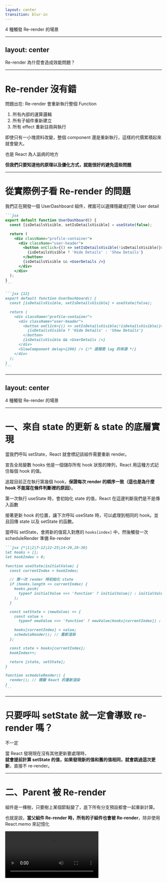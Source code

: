 ```yaml
---
layout: center
transition: blur-in
---
```


<ThemeTitle number="3">
4 種觸發 Re-render 的場景
</ThemeTitle>

<!--
到目前為止，我們已經建立了 React 的核心認知：

1. UI = f(state)
2. state 與 effect 的機制，包括 Immutable 和 Pure Function
3. 副作用的正確使用方式

但如果你想要真正熟練 React、寫出更好維護、更高效能的應用，光知道這些還不夠。

我們還需要更深入理解「Re-render 本身的成本」，以及它背後可能產生的效能問題。也是這個章節的主題
-->

---
layout: center
---

<ChapterTitle number="1" subtitle="從重新執行的角度理解問題根源">
<span class="text-5xl">
Re-render 為什麼會造成效能問題？
</span>
</ChapterTitle>

---

# Re-render 沒有錯

<span v-mark="{color: 'var(--secondary)'}">問題出在: Re-render 會重新執行整個 Function</span>

<v-clicks>

1. 所有內部的運算邏輯
2. 所有子組件重新建立
3. 所有 effect 重新註冊與執行

</v-clicks>

<v-click>

即使只有一小塊資料改變，整個 component 還是重新執行，這樣的代價累積起來就會變大。

</v-click>

<v-click>

也是 React 為人詬病的地方

**但我們只要知道他的原理以及優化方式，就能很好的避免這些問題**

</v-click>

<!--
雖然 Re-render 會造成效能問題，但 Re-render 本身不是壞事也沒有錯，因為 React 就是透過它來讓畫面能夠即時更新來反映資料變化。

[click]
問題出在: Re-render 會重新執行整個 Function

也就是說，每當你修改一個 state，React 會重新呼叫整個 component function。這包括：

[click]
所有的運算邏輯（無論是否真的依賴該 state）

[click]
所有子 component 的重新建立（除非透過 memo 等方式優化）

[click]
所有可能觸發 effect 的重新註冊與執行

[click]
這就導致了一個非常典型的效能問題來源：

即使只有一小塊資料改變，整個 component 還是重新執行，這樣的代價累積起來就會變大。

尤其當你畫面中有大量動態資料、表單輸入、或頻繁觸發的事件時，這種「過度 Re-render」會讓使用者明顯感受到延遲、卡頓，甚至導致資源浪費。

這也是 React 為人詬病的地方，但其實我們只要知道他的原理以及優化方式，就能很好的避免這些問題
-->

---

# 從實際例子看 Re-render 的問題

我們正在開發一個 UserDashboard 組件，裡面可以選擇隱藏或打開 User detail

````md magic-move
```jsx
export default function UserDashboard() {
  const [isDetailsVisible, setIsDetailsVisible] = useState(false);

  return (
    <div className="profile-container">
      <div className="user-header">
        <button onClick={() => setIsDetailsVisible(!isDetailsVisible)}>
          {isDetailsVisible ? 'Hide Details' : 'Show Details'}
        </button>
        {isDetailsVisible && <UserDetails />}
      </div>
    </div>
  );
}
```

```jsx {12}
export default function UserDashboard() {
  const [isDetailsVisible, setIsDetailsVisible] = useState(false);

  return (
    <div className="profile-container">
      <div className="user-header">
        <button onClick={() => setIsDetailsVisible(!isDetailsVisible)}>
          {isDetailsVisible ? 'Hide Details' : 'Show Details'}
        </button>
        {isDetailsVisible && <UserDetails />}
      </div>
      <SlowComponent delay={200} /> {/* 這裡是 lag 的來源 */}
    </div>
  );
}
```
````

<!--
我們這邊看個簡單的例子，我們正在開發一個 UserDashboard 組件，裡面可以選擇隱藏或打開 User detail，

寫法很簡單，透過 `isDetailsVisible` 就可以控制 UserDetail 是否顯示

[click]
平常沒有什麼太大的問題，但當組件裡有其他比較重的運算或子組件，例如 <SlowComponent />，那 re-render 就會照成 lag 了。

所以接下來幾個章節，就會圍繞在如何避免 re-render 照成的效能影響以及各種優化方式，

不過在那之前，先讓我們釐清哪些場景會觸發 Re-render。
-->

---
layout: center
---

<ChapterTitle number="2" subtitle="從 state 到 context">
<span class="text-6xl">
4 種觸發 Re-render 的場景
</span>
</ChapterTitle>

<!--
雖然觸發 Re-render 的根本是 state，但實際開發時，有很多場景是我們不容易被注意到
-->

---

# 一、來自 state 的更新 & state 的底層實現

<ZStack>

<v-click hide>

當我們呼叫 setState，React 就會標記該組件需要重新 render。

</v-click>

<div v-click="[1,2]">

宣告全局變數 hooks 他是一個儲存所有 hook 狀態的陣列，React 用這種方式記住每個 hook 的值。

</div>

<div v-click="[2,3]">

追蹤目前正在執行第幾個 hook，**保證每次 render 的順序一致（這也是為什麼 hook 不能寫在條件判斷裡的原因）**。

</div>

<div v-click="[3,4]">

第一次執行 useState 時，會初始化 state 的值，React 在這邊判斷我們是不是傳入函數

</div>

<div v-click="[4,5]">

接著更新 hook 的位置，讓下次呼叫 useState 時，可以處理到相同的 hook。並且回傳 state 以及 setState 的函數。

</div>

<div v-click="5">

當呼叫 setState，會將新的值寫入對應的 `hooks[index]` 中，然後觸發一次 scheduleRender 準備 Re-render

</div>

</ZStack>

````md magic-move {at:1, lines: true}
```jsx {*|1|2|7-12|22-25|14-20,28-30}
let hooks = [];
let hookIndex = 0;

function useState(initialValue) {
  const currentIndex = hookIndex;

  // 第一次 render 時初始化 state
  if (hooks.length <= currentIndex) {
    hooks.push(
      typeof initialValue === 'function' ? initialValue() : initialValue
    );
  }

  const setState = (newValue) => {
    const value =
      typeof newValue === 'function' ? newValue(hooks[currentIndex]) : newValue;

    hooks[currentIndex] = value;
    scheduleRender(); // 重新渲染
  };

  const state = hooks[currentIndex];
  hookIndex++;

  return [state, setState];
}

function scheduleRender() {
  render(); // 模擬 React 的重新渲染
}
```
````

<!--
正如我們前面提到的，React 之所以會 re-render，最根本的觸發來源就是 state 的變動。

當我們呼叫 setState，React 就會標記該組件需要重新 render。在內部，React 大致會經歷以下流程：

[click]
1. 全局變數 hooks 他是一個儲存所有 hook 狀態的陣列，React 用這種方式記住每個 hook 的值。

[click]
2. 接著宣告 hookIndex ，他是用來追蹤目前正在執行第幾個 hook，保證每次 render 的順序一致（這也是為什麼 hook 不能寫在條件判斷裡的原因）。

[click]
3. 第一次執行 useState 時，會初始化 state 的值，還記得前面說的 init function，React 就是在這邊判斷我們是不是傳入函數的，

[click]
4. 接著紀錄 hook 的值並更新 hook 的位置，讓下次呼叫 useState 時，可以處理到相同的 hook。並且回傳 state 以及 setState 的函數。

[click]
5. 當呼叫 setState，會將新的值寫入對應的 hooks[index] 中，然後觸發一次 scheduleRender，讓整個 component 重新執行。

雖然這只是非常簡化的模型，但它能幫助你建立一個概念：

只要呼叫 setState，就會調用 React 的 re-render 機制。
-->

---

# 只要呼叫 setState 就一定會導致 re-render 嗎？

不一定

<v-click>

當 React 發現現在沒有其他更新要處理時，
<br/>
**就會提前計算 setState 的值，如果發現新的值和舊的值相同，就會跳過這次更新**，直接不 re-render。

</v-click>

<!--
這裡補充一點：

setState 一定會導致 re-render 嗎？

不一定，React 內部的機制非常複雜，當 React 發現現在沒有其他更新要處理時，就會提前計算 setState 的值，如果發現新的值和舊的值相同，就會跳過這次更新，直接不 re-render。

還記得我們在第二章節提到陣列和物件 immutable 特性，如果我們不回傳新的陣列或物件，React 會認為是相同的值，所以不會 re-render。

除了 immutable 以外，還有一部份因是 React 的內部優化，當我們連續 setState 相同的值時，React 會跳過 re-render。
-->

---

# 二、Parent 被 Re-render

組件是一棵樹，只要樹上某個節點變了，底下所有分支預設都會一起重新計算。

也就是說，**當父組件 Re-render 時，所有的子組件也會被 Re-render**，除非使用 React.memo 來記憶化

<Video src="ch-3/0-rerender.mp4" class="!h-[320px]" />

<p class="text-xs text-[var(--mute)]">影片來源：https://react.gg/visualized#re-rendering-children</p>

<!--
除了 state 改變會導致 re-render，React 中另一個非常常見的 re-render 來源是：

當父層 component 重新執行時，所有子 component 也會重新執行一次。

這是 React 運作中非常核心的邏輯：組件是一棵樹，只要樹上某個節點變了，底下所有分支預設都會一起重新計算。

可以參考這個影片

所以說當父組件 re-render 時，子組件也會被 re-render，除非你用 React.memo 來記憶化，這個記憶化的技巧會在後面章節提到
-->

---

# 子組件 Re-render 的迷思

Props 的改變不會導致子組件 Re-render？

```jsx {*|2,7-10,16}
export default function Page() {
  let count = 0;
  console.log('Re-render Parent');

  return (
    <div>
      <button
        onClick={() => console.log(count++)}
      >{`Increment: ${count}`}</button>
      <Child count={count} />
    </div>
  );
}

function Child({ count }) {
  console.log('Re-render Child');
  return <p>{`count: ${count}`}</p>;
}
```

<!--
此外，這邊也有一個關於 re-render 的迷思，你們覺得 Props 的改變會導致子組件 Re-render 嗎？ 思考ㄧ下

其實這個講法是不準確的，組件被 re-render 和 props 一點關係都沒有，根本原因還是 state 的改變。

[click]
我們傳入一個 props 給 child，並透過點擊按鈕來增加 count 的值，看看會不會觸發 Child 的 re-render
-->

---

<Video src="ch-3/1-prop-render.mp4"  />

<!--
可以發現不管怎麼點擊都不會觸發 re-render，雖然 count 的值有改變，但 Child 裡的 p count 並沒有更新，代表 Child 沒有被 re-render。

所以說大家一定要記住，讓 react re-render 的一定是 state，了解這個本質後，在你發現有預期之外的 re-render 時也能更快鎖定範圍。
-->

---

# 三、來自 Custom Hook 的間接 re-render
